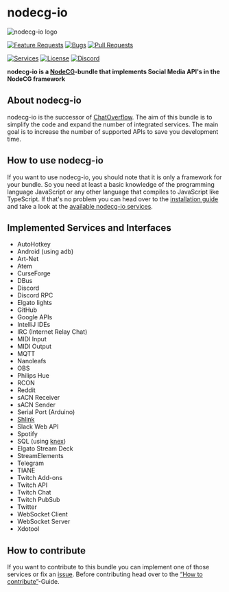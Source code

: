 # nodecg-io

![nodecg-io logo](assets/header_white.png)

[![Feature Requests](https://img.shields.io/github/issues/codeoverflow-org/nodecg-io/enhancement?label=Feature%20Requests&style=flat-square)](https://github.com/codeoverflow-org/nodecg-io/labels/enhancement)
[![Bugs](https://img.shields.io/github/issues/codeoverflow-org/nodecg-io/bug?label=Bugs&style=flat-square)](https://github.com/codeoverflow-org/nodecg-io/labels/bug)
[![Pull Requests](https://img.shields.io/github/issues-pr/codeoverflow-org/nodecg-io?label=Pull%20Requests&style=flat-square)](https://github.com/codeoverflow-org/nodecg-io/pulls)

<!-- Do not set the 'Services implemented' value manually. It's inserted automatically. -->

[![Services](https://img.shields.io/static/v1?label=Services%20implemented&message=41&color=blue&style=flat-square)](services.md)
[![License](https://img.shields.io/github/license/codeoverflow-org/nodecg-io?label=License&style=flat-square)](https://github.com/codeoverflow-org/nodecg-io/blob/master/LICENSE)
[![Discord](https://img.shields.io/badge/discord-join-7289DA.svg?logo=discord&style=flat-square)](https://discord.gg/sX2Gjbs/)

**nodecg-io is a [NodeCG](https://github.com/nodecg/nodecg)-bundle that implements Social Media API's in the NodeCG framework**

## About nodecg-io

nodecg-io is the successor of
[ChatOverflow](https://github.com/codeoverflow-org/chatoverflow). The aim of
this bundle is to simplify the code and expand the number of integrated
services. The main goal is to increase the number of supported APIs to save you
development time.

## How to use nodecg-io

If you want to use nodecg-io, you should note that it is only a framework for
your bundle. So you need at least a basic knowledge of the programming language
JavaScript or any other language that compiles to JavaScript like TypeScript. If
that's no problem you can head over to the
[installation guide](./getting_started/install.md) and take a look at the
[available nodecg-io services](./services.md).

## Implemented Services and Interfaces

-   AutoHotkey
-   Android (using adb)
-   Art-Net
-   Atem
-   CurseForge
-   DBus
-   Discord
-   Discord RPC
-   Elgato lights
-   GitHub
-   Google APIs
-   IntelliJ IDEs
-   IRC (Internet Relay Chat)
-   MIDI Input
-   MIDI Output
-   MQTT
-   Nanoleafs
-   OBS
-   Philips Hue
-   RCON
-   Reddit
-   sACN Receiver
-   sACN Sender
-   Serial Port (Arduino)
-   [Shlink](https://shlink.io/)
-   Slack Web API
-   Spotify
-   SQL (using [knex](https://knexjs.org/))
-   Elgato Stream Deck
-   StreamElements
-   Telegram
-   TIANE
-   Twitch Add-ons
-   Twitch API
-   Twitch Chat
-   Twitch PubSub
-   Twitter
-   WebSocket Client
-   WebSocket Server
-   Xdotool

## How to contribute

If you want to contribute to this bundle you can implement one of those services
or fix an [issue](https://github.com/codeoverflow-org/nodecg-io/issues). Before
contributing head over to the
[“How to contribute”](./contribute/contribute.md)-Guide.
